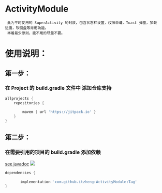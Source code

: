 # ActivityModule
```
 此为平时使用的 SuperActivity 的封装，包含状态栏设置，权限申请，Toast 弹窗，加载进度，软键盘等常用功能。
 本着最少原则，能不用的尽量不要。
 ```
# 使用说明：
## 第一步：
### 在 Project 的 build.gradle 文件中 添加仓库支持
```groovy
allprojects {
    repositories {
        
        maven { url 'https://jitpack.io' }
    }
} 
```
## 第二步：
### 在需要引用的项目的 build.gradle 添加依赖
[see javadoc](https://javadoc.jitpack.io/com/github/itzheng/ActivityModule/latest/javadoc/index.html)
[![](https://jitpack.io/v/itzheng/ActivityModule.svg)](https://jitpack.io/#itzheng/ActivityModule)
```groovy
dependencies {
        
       implementation 'com.github.itzheng:ActivityModule:Tag'
}
```


